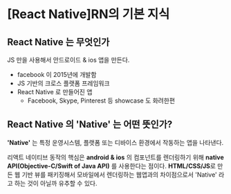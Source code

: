 [React Native]RN의 기본 지식
===

React Native 는 무엇인가
---
JS 만을 사용해서 안드로이드 & ios 앱을 만든다.
- facebook 이 2015년에 개발함
- JS 기반의 크로스 플랫폼 프레임워크
- React Native 로 만들어진 앱
    - Facebook, Skype, Pinterest 등 showcase 도 화려한편

## React Native 의 'Native' 는 어떤 뜻인가?
**'Native'** 는 특정 운영시스템, 플랫폼 또는 디바이스 환경에서 작동하는 앱을 나타낸다.

리액트 네이티브 동작의 핵심은 **android & ios** 의 컴포넌트를 렌더링하기 위해 **native API(Objective-C/Swift of Java API)** 를 사용한다는 점이다. **HTML/CSS/JS**로 만든 웹 기반 뷰를 패키징해서 모바일에서 렌더링하는 웹앱과의 차이점으로서 'Native' 라고 하는 것이 아닐까 유추할 수 있다.